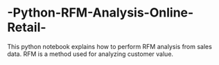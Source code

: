 # -Python-RFM-Analysis-Online-Retail-
This python notebook explains how to perform RFM analysis from sales data. RFM is a method used for analyzing customer value. 
